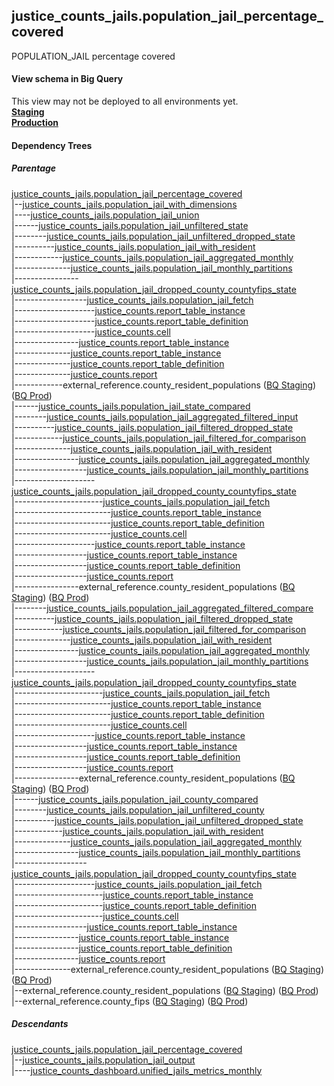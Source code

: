 ## justice_counts_jails.population_jail_percentage_covered
POPULATION_JAIL percentage covered

#### View schema in Big Query
This view may not be deployed to all environments yet.<br/>
[**Staging**](https://console.cloud.google.com/bigquery?pli=1&p=recidiviz-staging&page=table&project=recidiviz-staging&d=justice_counts_jails&t=population_jail_percentage_covered)
<br/>
[**Production**](https://console.cloud.google.com/bigquery?pli=1&p=recidiviz-123&page=table&project=recidiviz-123&d=justice_counts_jails&t=population_jail_percentage_covered)
<br/>

#### Dependency Trees

##### Parentage
[justice_counts_jails.population_jail_percentage_covered](../justice_counts_jails/population_jail_percentage_covered.md) <br/>
|--[justice_counts_jails.population_jail_with_dimensions](../justice_counts_jails/population_jail_with_dimensions.md) <br/>
|----[justice_counts_jails.population_jail_union](../justice_counts_jails/population_jail_union.md) <br/>
|------[justice_counts_jails.population_jail_unfiltered_state](../justice_counts_jails/population_jail_unfiltered_state.md) <br/>
|--------[justice_counts_jails.population_jail_unfiltered_dropped_state](../justice_counts_jails/population_jail_unfiltered_dropped_state.md) <br/>
|----------[justice_counts_jails.population_jail_with_resident](../justice_counts_jails/population_jail_with_resident.md) <br/>
|------------[justice_counts_jails.population_jail_aggregated_monthly](../justice_counts_jails/population_jail_aggregated_monthly.md) <br/>
|--------------[justice_counts_jails.population_jail_monthly_partitions](../justice_counts_jails/population_jail_monthly_partitions.md) <br/>
|----------------[justice_counts_jails.population_jail_dropped_county_countyfips_state](../justice_counts_jails/population_jail_dropped_county_countyfips_state.md) <br/>
|------------------[justice_counts_jails.population_jail_fetch](../justice_counts_jails/population_jail_fetch.md) <br/>
|--------------------[justice_counts.report_table_instance](../justice_counts/report_table_instance.md) <br/>
|--------------------[justice_counts.report_table_definition](../justice_counts/report_table_definition.md) <br/>
|--------------------[justice_counts.cell](../justice_counts/cell.md) <br/>
|----------------[justice_counts.report_table_instance](../justice_counts/report_table_instance.md) <br/>
|--------------[justice_counts.report_table_instance](../justice_counts/report_table_instance.md) <br/>
|--------------[justice_counts.report_table_definition](../justice_counts/report_table_definition.md) <br/>
|--------------[justice_counts.report](../justice_counts/report.md) <br/>
|------------external_reference.county_resident_populations ([BQ Staging](https://console.cloud.google.com/bigquery?pli=1&p=recidiviz-staging&page=table&project=recidiviz-staging&d=external_reference&t=county_resident_populations)) ([BQ Prod](https://console.cloud.google.com/bigquery?pli=1&p=recidiviz-123&page=table&project=recidiviz-123&d=external_reference&t=county_resident_populations)) <br/>
|------[justice_counts_jails.population_jail_state_compared](../justice_counts_jails/population_jail_state_compared.md) <br/>
|--------[justice_counts_jails.population_jail_aggregated_filtered_input](../justice_counts_jails/population_jail_aggregated_filtered_input.md) <br/>
|----------[justice_counts_jails.population_jail_filtered_dropped_state](../justice_counts_jails/population_jail_filtered_dropped_state.md) <br/>
|------------[justice_counts_jails.population_jail_filtered_for_comparison](../justice_counts_jails/population_jail_filtered_for_comparison.md) <br/>
|--------------[justice_counts_jails.population_jail_with_resident](../justice_counts_jails/population_jail_with_resident.md) <br/>
|----------------[justice_counts_jails.population_jail_aggregated_monthly](../justice_counts_jails/population_jail_aggregated_monthly.md) <br/>
|------------------[justice_counts_jails.population_jail_monthly_partitions](../justice_counts_jails/population_jail_monthly_partitions.md) <br/>
|--------------------[justice_counts_jails.population_jail_dropped_county_countyfips_state](../justice_counts_jails/population_jail_dropped_county_countyfips_state.md) <br/>
|----------------------[justice_counts_jails.population_jail_fetch](../justice_counts_jails/population_jail_fetch.md) <br/>
|------------------------[justice_counts.report_table_instance](../justice_counts/report_table_instance.md) <br/>
|------------------------[justice_counts.report_table_definition](../justice_counts/report_table_definition.md) <br/>
|------------------------[justice_counts.cell](../justice_counts/cell.md) <br/>
|--------------------[justice_counts.report_table_instance](../justice_counts/report_table_instance.md) <br/>
|------------------[justice_counts.report_table_instance](../justice_counts/report_table_instance.md) <br/>
|------------------[justice_counts.report_table_definition](../justice_counts/report_table_definition.md) <br/>
|------------------[justice_counts.report](../justice_counts/report.md) <br/>
|----------------external_reference.county_resident_populations ([BQ Staging](https://console.cloud.google.com/bigquery?pli=1&p=recidiviz-staging&page=table&project=recidiviz-staging&d=external_reference&t=county_resident_populations)) ([BQ Prod](https://console.cloud.google.com/bigquery?pli=1&p=recidiviz-123&page=table&project=recidiviz-123&d=external_reference&t=county_resident_populations)) <br/>
|--------[justice_counts_jails.population_jail_aggregated_filtered_compare](../justice_counts_jails/population_jail_aggregated_filtered_compare.md) <br/>
|----------[justice_counts_jails.population_jail_filtered_dropped_state](../justice_counts_jails/population_jail_filtered_dropped_state.md) <br/>
|------------[justice_counts_jails.population_jail_filtered_for_comparison](../justice_counts_jails/population_jail_filtered_for_comparison.md) <br/>
|--------------[justice_counts_jails.population_jail_with_resident](../justice_counts_jails/population_jail_with_resident.md) <br/>
|----------------[justice_counts_jails.population_jail_aggregated_monthly](../justice_counts_jails/population_jail_aggregated_monthly.md) <br/>
|------------------[justice_counts_jails.population_jail_monthly_partitions](../justice_counts_jails/population_jail_monthly_partitions.md) <br/>
|--------------------[justice_counts_jails.population_jail_dropped_county_countyfips_state](../justice_counts_jails/population_jail_dropped_county_countyfips_state.md) <br/>
|----------------------[justice_counts_jails.population_jail_fetch](../justice_counts_jails/population_jail_fetch.md) <br/>
|------------------------[justice_counts.report_table_instance](../justice_counts/report_table_instance.md) <br/>
|------------------------[justice_counts.report_table_definition](../justice_counts/report_table_definition.md) <br/>
|------------------------[justice_counts.cell](../justice_counts/cell.md) <br/>
|--------------------[justice_counts.report_table_instance](../justice_counts/report_table_instance.md) <br/>
|------------------[justice_counts.report_table_instance](../justice_counts/report_table_instance.md) <br/>
|------------------[justice_counts.report_table_definition](../justice_counts/report_table_definition.md) <br/>
|------------------[justice_counts.report](../justice_counts/report.md) <br/>
|----------------external_reference.county_resident_populations ([BQ Staging](https://console.cloud.google.com/bigquery?pli=1&p=recidiviz-staging&page=table&project=recidiviz-staging&d=external_reference&t=county_resident_populations)) ([BQ Prod](https://console.cloud.google.com/bigquery?pli=1&p=recidiviz-123&page=table&project=recidiviz-123&d=external_reference&t=county_resident_populations)) <br/>
|------[justice_counts_jails.population_jail_county_compared](../justice_counts_jails/population_jail_county_compared.md) <br/>
|--------[justice_counts_jails.population_jail_unfiltered_county](../justice_counts_jails/population_jail_unfiltered_county.md) <br/>
|----------[justice_counts_jails.population_jail_unfiltered_dropped_state](../justice_counts_jails/population_jail_unfiltered_dropped_state.md) <br/>
|------------[justice_counts_jails.population_jail_with_resident](../justice_counts_jails/population_jail_with_resident.md) <br/>
|--------------[justice_counts_jails.population_jail_aggregated_monthly](../justice_counts_jails/population_jail_aggregated_monthly.md) <br/>
|----------------[justice_counts_jails.population_jail_monthly_partitions](../justice_counts_jails/population_jail_monthly_partitions.md) <br/>
|------------------[justice_counts_jails.population_jail_dropped_county_countyfips_state](../justice_counts_jails/population_jail_dropped_county_countyfips_state.md) <br/>
|--------------------[justice_counts_jails.population_jail_fetch](../justice_counts_jails/population_jail_fetch.md) <br/>
|----------------------[justice_counts.report_table_instance](../justice_counts/report_table_instance.md) <br/>
|----------------------[justice_counts.report_table_definition](../justice_counts/report_table_definition.md) <br/>
|----------------------[justice_counts.cell](../justice_counts/cell.md) <br/>
|------------------[justice_counts.report_table_instance](../justice_counts/report_table_instance.md) <br/>
|----------------[justice_counts.report_table_instance](../justice_counts/report_table_instance.md) <br/>
|----------------[justice_counts.report_table_definition](../justice_counts/report_table_definition.md) <br/>
|----------------[justice_counts.report](../justice_counts/report.md) <br/>
|--------------external_reference.county_resident_populations ([BQ Staging](https://console.cloud.google.com/bigquery?pli=1&p=recidiviz-staging&page=table&project=recidiviz-staging&d=external_reference&t=county_resident_populations)) ([BQ Prod](https://console.cloud.google.com/bigquery?pli=1&p=recidiviz-123&page=table&project=recidiviz-123&d=external_reference&t=county_resident_populations)) <br/>
|--external_reference.county_resident_populations ([BQ Staging](https://console.cloud.google.com/bigquery?pli=1&p=recidiviz-staging&page=table&project=recidiviz-staging&d=external_reference&t=county_resident_populations)) ([BQ Prod](https://console.cloud.google.com/bigquery?pli=1&p=recidiviz-123&page=table&project=recidiviz-123&d=external_reference&t=county_resident_populations)) <br/>
|--external_reference.county_fips ([BQ Staging](https://console.cloud.google.com/bigquery?pli=1&p=recidiviz-staging&page=table&project=recidiviz-staging&d=external_reference&t=county_fips)) ([BQ Prod](https://console.cloud.google.com/bigquery?pli=1&p=recidiviz-123&page=table&project=recidiviz-123&d=external_reference&t=county_fips)) <br/>


##### Descendants
[justice_counts_jails.population_jail_percentage_covered](../justice_counts_jails/population_jail_percentage_covered.md) <br/>
|--[justice_counts_jails.population_jail_output](../justice_counts_jails/population_jail_output.md) <br/>
|----[justice_counts_dashboard.unified_jails_metrics_monthly](../justice_counts_dashboard/unified_jails_metrics_monthly.md) <br/>

